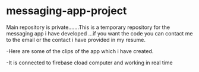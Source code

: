# messaging-app-project
Main repository is private.......This is a temporary repository for the messaging app i have developed ...if you want the code you can contact me to the email or the contact i have provided in my resume.

-Here are some of the clips of the app which i have created.

-It is connected to firebase cload computer and working in real time



